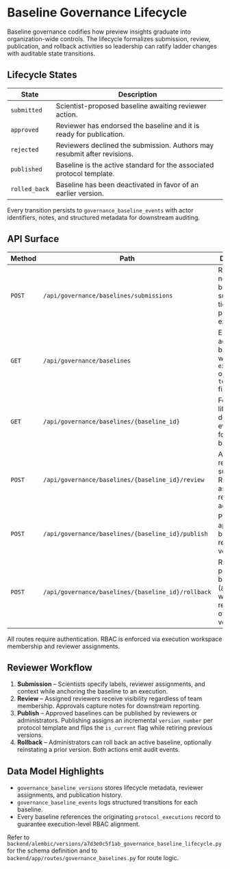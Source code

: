 # Baseline Governance Lifecycle

Baseline governance codifies how preview insights graduate into organization-wide controls. The lifecycle formalizes submission, review, publication, and rollback activities so leadership can ratify ladder changes with auditable state transitions.

## Lifecycle States

| State | Description |
| --- | --- |
| `submitted` | Scientist-proposed baseline awaiting reviewer action. |
| `approved` | Reviewer has endorsed the baseline and it is ready for publication. |
| `rejected` | Reviewers declined the submission. Authors may resubmit after revisions. |
| `published` | Baseline is the active standard for the associated protocol template. |
| `rolled_back` | Baseline has been deactivated in favor of an earlier version. |

Every transition persists to `governance_baseline_events` with actor identifiers, notes, and structured metadata for downstream auditing.

## API Surface

| Method | Path | Description |
| --- | --- | --- |
| `POST` | `/api/governance/baselines/submissions` | Register a new baseline submission tied to a protocol execution. |
| `GET` | `/api/governance/baselines` | Enumerate accessible baselines with optional `execution_id` or `template_id` filters. |
| `GET` | `/api/governance/baselines/{baseline_id}` | Fetch lifecycle details and event history for a single baseline. |
| `POST` | `/api/governance/baselines/{baseline_id}/review` | Approve or reject a submission. Restricted to assigned reviewers or admins. |
| `POST` | `/api/governance/baselines/{baseline_id}/publish` | Publish an approved baseline and retire prior versions. |
| `POST` | `/api/governance/baselines/{baseline_id}/rollback` | Roll back a published baseline (admin only) with optional restoration of a prior version. |

All routes require authentication. RBAC is enforced via execution workspace membership and reviewer assignments.

## Reviewer Workflow

1. **Submission** – Scientists specify labels, reviewer assignments, and context while anchoring the baseline to an execution.
2. **Review** – Assigned reviewers receive visibility regardless of team membership. Approvals capture notes for downstream reporting.
3. **Publish** – Approved baselines can be published by reviewers or administrators. Publishing assigns an incremental `version_number` per protocol template and flips the `is_current` flag while retiring previous versions.
4. **Rollback** – Administrators can roll back an active baseline, optionally reinstating a prior version. Both actions emit audit events.

## Data Model Highlights

- `governance_baseline_versions` stores lifecycle metadata, reviewer assignments, and publication history.
- `governance_baseline_events` logs structured transitions for each baseline.
- Every baseline references the originating `protocol_executions` record to guarantee execution-level RBAC alignment.

Refer to `backend/alembic/versions/a7d3e0c5f1ab_governance_baseline_lifecycle.py` for the schema definition and to `backend/app/routes/governance_baselines.py` for route logic.
